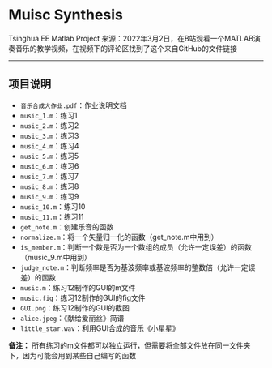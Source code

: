 # Muisc Synthesis

Tsinghua EE Matlab Project
来源：2022年3月2日，在B站观看一个MATLAB演奏音乐的教学视频，在视频下的评论区找到了这个来自GitHub的文件链接

------------------------------------------------------------------------------------------
## 项目说明

* `音乐合成大作业.pdf`：作业说明文档
* `music_1.m`：练习1
* `music_2.m`：练习2
* `music_3.m`：练习3
* `music_4.m`：练习4
* `music_5.m`：练习5
* `music_6.m`：练习6
* `music_7.m`：练习7
* `music_8.m`：练习8
* `music_9.m`：练习9
* `music_10.m`：练习10
* `music_11.m`：练习11
* `get_note.m`：创建乐音的函数
* `normalize.m`：将一个矢量归一化的函数（get_note.m中用到）
* `is_member.m`：判断一个数是否为一个数组的成员（允许一定误差）的函数（music_9.m中用到）
* `judge_note.m`：判断频率是否为基波频率或基波频率的整数倍（允许一定误差）的函数
* `music.m`：练习12制作的GUI的m文件
* `music.fig`：练习12制作的GUI的fig文件
* `GUI.png`：练习12制作的GUI的截图
* `alice.jpeg`：《献给爱丽丝》简谱
* `little_star.wav`：利用GUI合成的音乐《小星星》

**备注：** 所有练习的m文件都可以独立运行，但需要将全部文件放在同一文件夹下，因为可能会用到某些自己编写的函数
